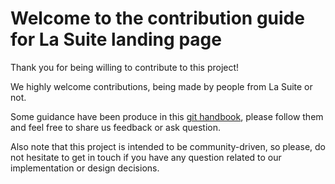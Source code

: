# Welcome to the contribution guide for La Suite landing page

Thank you for being willing to contribute to this project!

We highly welcome contributions, being made by people from La Suite or not.

Some guidance have been produce in this [git handbook](https://suitenumerique.gitbook.io/handbook),
please follow them and feel free to share us feedback or ask question.

Also note that this project is intended to be community-driven,
so please, do not hesitate to get in touch if you have any question
related to our implementation or design decisions.
